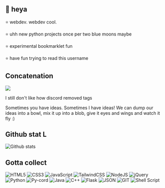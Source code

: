 ## 👋 heya

⭐ webdev. webdev cool.

⭐ uhh new python projects once per two blue moons maybe

⭐ experimental bookmarklet fun

⭐ have fun trying to read this username


## Concatenation

![](https://img.shields.io/badge/Discord-eucatastrophe6358-%23f3edff?style=for-the-badge)

I still don't like how discord removed tags 

Sometimes you have ideas. Sometimes I have ideas! We can dump our ideas into a bowl, mix it up into a blob, give it eyes and wings and watch it fly :)

## Github stat L

![Github stats](https://github-readme-stats.vercel.app/api?username=3nt3r-A-U53rn4m3)

## Gotta collect

![HTML5](https://img.shields.io/badge/html5-%23E34F26.svg?style=for-the-badge&logo=html5&logoColor=white) 
![CSS3](https://img.shields.io/badge/css3-%231572B6.svg?style=for-the-badge&logo=css3&logoColor=white) 
![JavaScript](https://img.shields.io/badge/javascript-%23323330.svg?style=for-the-badge&logo=javascript&logoColor=%23F7DF1E)
![TailwindCSS](https://img.shields.io/badge/tailwindcss-%2338B2AC.svg?style=for-the-badge&logo=tailwind-css&logoColor=white)
![NodeJS](https://img.shields.io/badge/node.js-6DA55F?style=for-the-badge&logo=node.js&logoColor=white) 
![jQuery](https://img.shields.io/badge/jquery-%230769AD.svg?style=for-the-badge&logo=jquery&logoColor=white)
![Python](https://img.shields.io/badge/python-3670A0?style=for-the-badge&logo=python&logoColor=ffdd54) 
![Py-cord](https://img.shields.io/badge/Py--cord-%235865F2.svg?style=for-the-badge&logo=discord&logoColor=white)
![Java](https://img.shields.io/badge/java-%23ED8B00.svg?style=for-the-badge&logo=java&logoColor=white)
![C++](https://img.shields.io/badge/C%2B%2B-00599C?style=for-the-badge&logo=c%2B%2B&logoColor=white)
![Flask](https://img.shields.io/badge/Flask-000000?style=for-the-badge&logo=flask&logoColor=white)
![JSON](https://img.shields.io/badge/json-5E5C5C?style=for-the-badge&logo=json&logoColor=white)
![GIT](https://img.shields.io/badge/GIT-E44C30?style=for-the-badge&logo=git&logoColor=white)
![Shell Script](https://img.shields.io/badge/shell_script-%23121011.svg?style=for-the-badge&logo=gnu-bash&logoColor=white)
